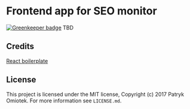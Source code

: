 # Frontend app for SEO monitor

[![Greenkeeper badge](https://badges.greenkeeper.io/patomdev/seo-monitor-front.svg)](https://greenkeeper.io/)
TBD

## Credits
[React boilerplate](https://github.com/react-boilerplate/react-boilerplate)

## License

This project is licensed under the MIT license, Copyright (c) 2017 Patryk
Omiotek. For more information see `LICENSE.md`.
